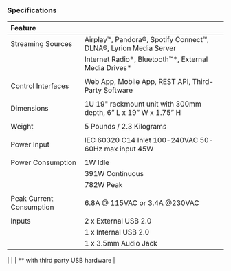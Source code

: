 ### Specifications

|Feature||
|:------|:-----|
|Streaming Sources            | Airplay™, Pandora®, Spotify Connect™, DLNA®, Lyrion Media Server|
|                             | Internet Radio\*, Bluetooth™\*, External Media Drives\* |
|||
|Control Interfaces           | Web App, Mobile App, REST API, Third-Party Software |
|||
|Dimensions                   | 1U 19" rackmount unit with 300mm depth, 6” L x 19” W x 1.75” H |
|||
|Weight                       | 5 Pounds / 2.3 Kilograms |
|||
|Power Input                  | IEC 60320 C14 Inlet 100-240VAC 50-60Hz max input 45W |
|||
|Power Consumption            | 1W Idle |
|                             | 391W Continuous |
|                             | 782W Peak |
|||
|Peak Current Consumption     | 6.8A @ 115VAC or 3.4A @230VAC |
|||
|Inputs                       | 2 x External USB 2.0 |
|                             | 1 x Internal USB 2.0 |
|                             | 1 x 3.5mm Audio Jack |
|
|
| *\* with third party USB hardware |

